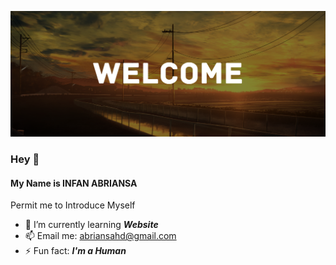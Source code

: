 ![WELCOME](/Image/GitHub%20Banner.png)

### Hey 👋
#### My Name is INFAN ABRIANSA
Permit me to Introduce Myself

- 🌱 I’m currently learning ***Website***
- 📫 Email me: abriansahd@gmail.com
- ⚡ Fun fact: ***I'm a Human***
